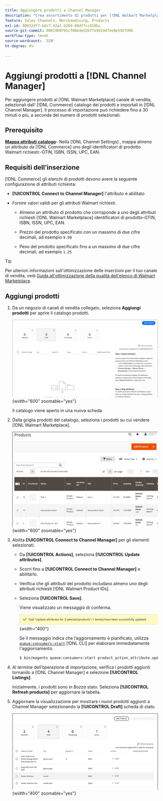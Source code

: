 ```yaml
---
title: Aggiungere prodotti a Channel Manager
description: "Crea assortimento di prodotti per [!DNL Walmart Marketplace] vendite aggiungendo prodotti dal catalogo al canale di vendita configurato in Channel Manager."
feature: Sales Channels, Merchandising, Products
exl-id: 00932df7-bdc7-42a1-b269-88dffcc918bc
source-git-commit: 0087d60791cf00e4ed2bffe992447ee8e592fd9b
workflow-type: tm+mt
source-wordcount: '329'
ht-degree: 0%

---
```



# Aggiungi prodotti a [!DNL Channel Manager]

Per aggiungere prodotti al [!DNL Walmart Marketplace] canale di vendita, selezionali dall&#39; [!DNL Commerce] catalogo dei prodotti e importali in [!DNL Channel Manager].
Il processo di importazione può richiedere fino a 30 minuti o più, a seconda del numero di prodotti selezionati.

## Prerequisito

**[Mappa attributi catalogo](map-catalog-attributes.md)**- Nella [!DNL Channel Settings] , mappa almeno un attributo da [!DNL Commerce] uno degli identificatori di prodotto Walmart richiesti:-GTIN, ISBN, ISSN, UPC, EAN.

## Requisiti dell’inserzione

[!DNL Commerce] gli elenchi di prodotti devono avere la seguente configurazione di attributi richiesta:

- **[!UICONTROL Connect to Channel Manager]** l&#39;attributo è abilitato

- Fornire valori validi per gli attributi Walmart richiesti.

   - Almeno un attributo di prodotto che corrisponde a uno degli attributi richiesti [!DNL Walmart Marketplace] identificatori di prodotto-GTIN, ISBN, ISSN, UPC, EAN.

   - Prezzo del prodotto specificato con un massimo di due cifre decimali, ad esempio `9.99`

   - Peso del prodotto specificato fino a un massimo di due cifre decimali, ad esempio `1.25`

>[!TIP]
>
>Per ulteriori informazioni sull&#39;ottimizzazione delle inserzioni per il tuo canale di vendita, vedi [Guida all&#39;ottimizzazione della qualità dell&#39;elenco di Walmart Marketplace](https://marketplace.walmart.com/wp-content/uploads/2020/09/WMP_listing_quality_optimization_guide.pdf).

## Aggiungi prodotti

1. Da un negozio di canali di vendita collegato, seleziona **Aggiungi prodotti** per aprire il catalogo prodotti.

   ![Aggiungi prodotti al negozio del canale di vendita](assets/add-initial-products-to-connected-channel.png){width="600" zoomable="yes"}

   Il catalogo viene aperto in una nuova scheda.

1. Dalla griglia prodotti del catalogo, seleziona i prodotti su cui vendere [!DNL Walmart Marketplace].

   ![Invia prodotti al negozio del canale di vendita](assets/select-products-from-catalog.png){width="600" zoomable="yes"}

1. Abilita **[!UICONTROL Connect to Channel Manager]** per gli elementi selezionati.

   - Da **[!UICONTROL Actions]**, seleziona **[!UICONTROL Update attributes]**.

   - Scorri fino a **[!UICONTROL Connect to Channel Manager]** e abilitarlo.

   - Verifica che gli attributi del prodotto includano almeno uno degli attributi richiesti [!DNL Walmart Product IDs].

   - Seleziona **[!UICONTROL Save]**.

     Viene visualizzato un messaggio di conferma.

     ![Messaggio di conferma dell’importazione del prodotto dal catalogo al canale di vendita](assets/product-import-from-catalog-confirmation.png){width="400"}

     Se il messaggio indica che l’aggiornamento è pianificato, utilizza [`queue:consumers:start`](https://experienceleague.adobe.com/docs/commerce-operations/configuration-guide/cli/start-message-queues.html) [!DNL CLI] per elaborare immediatamente l&#39;aggiornamento.

     ```bash
     $ bin/magento queue:consumers:start product_action_attribute.update
     ```

1. Al termine dell’operazione di importazione, verifica i prodotti aggiunti tornando a [!DNL Channel Manager] e selezione **[!UICONTROL Listings]**.

   Inizialmente, i prodotti sono in *Bozza* stato. Seleziona **[!UICONTROL Refresh products]** per aggiornare la tabella.

1. Aggiornare la visualizzazione per mostrare i nuovi prodotti aggiunti a Channel Manager selezionando la **[!UICONTROL Draft]** scheda di stato.

   ![Prodotti importati nel canale di vendita connesso](assets/products-in-marketplace-sales-channel.png){width="400" zoomable="yes"}


